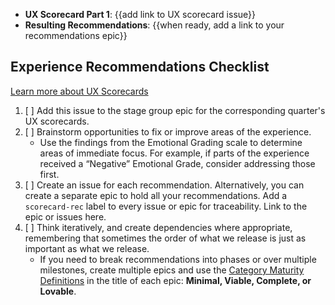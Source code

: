 <!--

Title should be: Experience Recommendations - {{Stage Group}} FY{{YY}}-Q{{quarter number}} - {{Title or Description of the Evaluated Workflow / JTBD}}
(e.g. “Experience Recommendations - Create:Source Code FY21-Q1 - Obtaining screenshots from testing artifacts”)

-->

- **UX Scorecard Part 1**: {{add link to UX scorecard issue}}
- **Resulting Recommendations**: {{when ready, add a link to your recommendations epic}}

## Experience Recommendations Checklist

[Learn more about UX Scorecards](https://about.gitlab.com/handbook/engineering/ux/ux-scorecards/)

1. [ ] Add this issue to the stage group epic for the corresponding quarter's UX scorecards.
1. [ ] Brainstorm opportunities to fix or improve areas of the experience.
   - Use the findings from the Emotional Grading scale to determine areas of immediate focus. For example, if parts of the experience received a “Negative” Emotional Grade, consider addressing those first. 
1. [ ] Create an issue for each recommendation. Alternatively, you can create a separate epic to hold all your recommendations. Add a `scorecard-rec` label to every issue or epic for traceability. Link to the epic or issues here.
1. [ ] Think iteratively, and create dependencies where appropriate, remembering that sometimes the order of what we release is just as important as what we release.
   - If you need to break recommendations into phases or over multiple milestones, create multiple epics and use the [Category Maturity Definitions](https://about.gitlab.com/direction/maturity/) in the title of each epic: **Minimal, Viable, Complete, or Lovable**.
